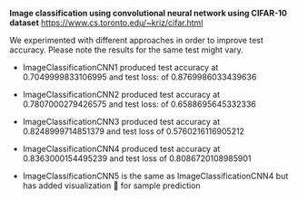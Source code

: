 
**Image classification using convolutional neural network using CIFAR-10 dataset**
https://www.cs.toronto.edu/~kriz/cifar.html

We experimented with different approaches in order to improve test accuracy. 
Please note the results for the same test might vary.

- ImageClassificationCNN1 produced test accuracy at 0.7049999833106995 and test loss: of 0.8769986033439636

- ImageClassificationCNN2 produced test accuracy at 0.7807000279426575 and test loss: of 0.6588695645332336

- ImageClassificationCNN3 produced test accuracy at 0.8248999714851379 and test loss of 0.5760216116905212

- ImageClassificationCNN4 produced test accuracy at 0.8363000154495239 and test loss of 0.8086720108985901

- ImageClassificationCNN5 is the same as ImageClassificationCNN4 but has added visualization :dog: for sample prediction 
